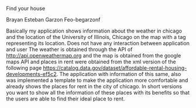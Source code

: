 Find your house

Brayan Esteban Garzon Feo-begarzonf

Basically my application shows information about the weather in chicago and the location of the University of Illinois, Chicago on the map with a tag representing its location.
Does not have any interaction between application and user
The weather is obtained through the API of http://api.openweathermap.org and the map is obtained from the google maps API and places in rent were obtained from the xml version of the following page https://catalog.data.gov/dataset/affordable-rental-housing-developments-ef5c2.
The application with information of this same, also was implemented a template to make the application more comfortable and already shows the places for rent in the city of chicago.
In short versions you want to show all the information of these places with its benefits so that the users are able to find their ideal place to rent.